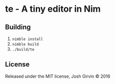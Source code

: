 # te - A tiny editor in Nim

## Building

1. `nimble install`
1. `nimble build`
1. `./build/te`

## License

Released under the MIT license, Josh Girvin © 2016
